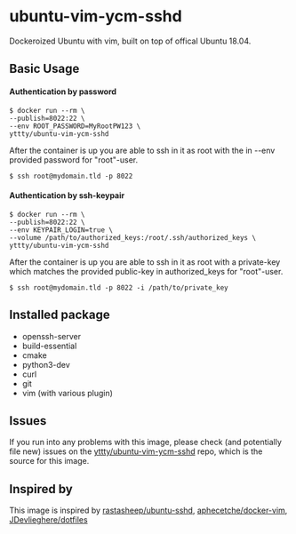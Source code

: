 # ubuntu-vim-ycm-sshd
Dockeroized Ubuntu with vim, built on top of offical Ubuntu 18.04.

## Basic Usage
#### Authentication by password
```
$ docker run --rm \
--publish=8022:22 \
--env ROOT_PASSWORD=MyRootPW123 \
yttty/ubuntu-vim-ycm-sshd
```

After the container is up you are able to ssh in it as root with the in --env provided password for "root"-user.
```
$ ssh root@mydomain.tld -p 8022
```
#### Authentication by ssh-keypair
```
$ docker run --rm \
--publish=8022:22 \
--env KEYPAIR_LOGIN=true \
--volume /path/to/authorized_keys:/root/.ssh/authorized_keys \
yttty/ubuntu-vim-ycm-sshd
```
After the container is up you are able to ssh in it as root with a private-key which matches the provided public-key in authorized_keys for "root"-user.
```
$ ssh root@mydomain.tld -p 8022 -i /path/to/private_key
```

## Installed package
- openssh-server
- build-essential
- cmake
- python3-dev
- curl
- git
- vim (with various plugin)

## Issues
If you run into any problems with this image, please check (and potentially file new) issues on the [yttty/ubuntu-vim-ycm-sshd](https://github.com/yttty/ubuntu-vim-ycm-sshd) repo, which is the source for this image.

## Inspired by
This image is inspired by [rastasheep/ubuntu-sshd](https://github.com/rastasheep/ubuntu-sshd), [aphecetche/docker-vim](https://github.com/aphecetche/docker-vim), [JDevlieghere/dotfiles](https://github.com/JDevlieghere/dotfiles)
